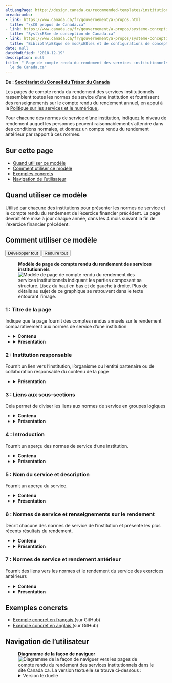 ```yaml
---
altLangPage: https://design.canada.ca/recommended-templates/institutional-service-performance-reporting-pages.html
breadcrumbs:
- link: https://www.canada.ca/fr/gouvernement/a-propos.html
  title: "\xC0 propos de Canada.ca"
- link: https://www.canada.ca/fr/gouvernement/a-propos/systeme-conception.html
  title: "Syst\xE8me de conception de Canada.ca"
- link: https://www.canada.ca/fr/gouvernement/a-propos/systeme-conception/bibliotheque-modeles.html
  title: "Biblioth\xE8que de mod\xE8les et de configurations de conception"
date: null
dateModified: '2018-12-19'
description: null
title: " Page de compte rendu du rendement des services institutionnels - Mod\xE8\
  le de Canada.ca"
---
```



<div>
 <p class="gc-byline">
  <strong>
   De :
   <a href="https://www.canada.ca/fr/secretariat-conseil-tresor.html">
    Secrétariat du Conseil du Trésor du Canada
   </a>
  </strong>
 </p>
 <p>
  Les pages de compte rendu du rendement des services institutionnels rassemblent toutes les normes de service d’une institution et fournissent des renseignements sur le compte rendu du rendement annuel, en appui à la
  <a href="https://www.tbs-sct.gc.ca/pol/doc-fra.aspx?id=32603">
   Politique sur les services et le numérique
  </a>
  .
 </p>
 <p>
  Pour chacune des normes de service d’une institution, indiquez le niveau de rendement auquel les personnes peuvent raisonnablement s’attendre dans des conditions normales, et donnez un compte rendu du rendement antérieur par rapport à ces normes.
 </p>
 <section>
  <h2>
   Sur cette page
  </h2>
  <ul>
   <li>
    <a href="#utilisation">
     Quand utiliser ce modèle
    </a>
   </li>
   <li>
    <a href="#specifications">
     Comment utiliser ce modèle
    </a>
   </li>
   <li>
    <a href="#exemples">
     Exemples concrets
    </a>
   </li>
   <li>
    <a href="#navigation">
     Navigation de l’utilisateur
    </a>
   </li>
  </ul>
 </section>
 <section>
  <h2 id="utilisation">
   Quand utiliser ce modèle
  </h2>
  <p>
   Utilisé par chacune des institutions pour présenter les normes de service et le compte rendu du rendement de l’exercice financier précédent. La page devrait être mise à jour chaque année, dans les 4 mois suivant la fin de l'exercice financier précédent.
  </p>
 </section>
 <section>
  <h2 id="specifications">
   Comment utiliser ce modèle
  </h2>
  <div class="btn-group mrgn-bttm-sm">
   <button class="btn btn-default wb-toggle" data-toggle='{"selector": "details", "parent": "#template-elements", "type": "on"}' type="button">
    Développer tout
   </button>
   <button class="btn btn-default wb-toggle" data-toggle='{"selector": "details", "parent": "#template-elements", "type": "off"}' type="button">
    Réduire tout
   </button>
  </div>
  <div class="row">
   <div class="col-lg-6 pull-right">
    <figure class="mrgn-bttm-lg">
     <figcaption class="text-center">
      <b>
       Modèle de page de compte rendu du rendement des services institutionnels
      </b>
     </figcaption>
     <img alt="Modèle de page de compte rendu du rendement des services institutionnels indiquant les parties composant sa structure. Lisez du haut en bas et de gauche à droite. Plus de détails au sujet de ce graphique se retrouvent dans le texte entourant l’image." class="full-width" src="../images/service-standards-page-fr.jpg"/>
    </figure>
   </div>
   <div class="col-lg-6 pull-left">
    <section id="template-elements">
     <section>
      <h3>
       1 : Titre de la page
      </h3>
      <p>
       Indique que la page fournit des comptes rendus annuels sur le rendement comparativement aux normes de service d’une institution
      </p>
      <ul class="list-unstyled">
       <li id="element1">
        <details class="mrgn-bttm-sm">
         <summary class="wb-toggle" data-toggle='{"print":"on"}'>
          <strong>
           Contenu
          </strong>
         </summary>
         <ul>
          <li>
           Le titre est le suivant : Compte rendu du rendement des services de [nom de l’institution] pour l’exercice financier de [année] à [année].
          </li>
         </ul>
        </details>
       </li>
       <li id="element2">
        <details class="mrgn-bttm-sm">
         <summary class="wb-toggle" data-toggle='{"print":"on"}'>
          <strong>
           Présentation
          </strong>
         </summary>
         <ul>
          <li>
           Cette composante doit être une balise H1 unique.
          </li>
          <li>
           Elle doit être le premier élément de la page.
          </li>
         </ul>
        </details>
       </li>
      </ul>
     </section>
     <section>
      <h3>
       2 : Institution responsable
      </h3>
      <p>
       Fournit un lien vers l’institution, l’organisme ou l’entité partenaire ou de collaboration responsable du contenu de la page
      </p>
      <ul class="list-unstyled">
       <li id="element4">
        <details class="mrgn-bttm-sm">
         <summary class="wb-toggle" data-toggle='{"print":"on"}'>
          <strong>
           Présentation
          </strong>
         </summary>
         <ul>
          <li>
           Utilisez la configuration
           <a href="../configurations-conception-communes/institution-responsable.html">
            Institution responsable
           </a>
           .
          </li>
         </ul>
        </details>
       </li>
      </ul>
     </section>
     <section>
      <h3>
       3 : Liens aux sous-sections
      </h3>
      <p>
       Cela permet de diviser les liens aux normes de service en groupes logiques
      </p>
      <ul class="list-unstyled">
       <li id="element5">
        <details class="mrgn-bttm-sm">
         <summary class="wb-toggle" data-toggle='{"print":"on"}'>
          <strong>
           Contenu
          </strong>
         </summary>
         <ul>
          <li>
           Cette composante est facultative; utilisez-la dans les cas où un grand nombre de normes de service est signalé.
          </li>
          <li>
           Regroupez les sous-sections de façon logique (par exemple, par canal de prestation de services, volume ou type de service)
          </li>
          <li>
           Le texte de chacun des liens doit correspondre exactement au texte de l’en-tête associé.
          </li>
         </ul>
        </details>
       </li>
       <li id="element6">
        <details class="mrgn-bttm-sm">
         <summary class="wb-toggle" data-toggle='{"print":"on"}'>
          <strong>
           Présentation
          </strong>
         </summary>
         <ul>
          <li>
           Se trouve sous l’institution responsable.
          </li>
          <li>
           Utilisez la conception
           <a href="../configurations-conception-communes/table-matiere-interieur.html">
            Table des matières à l’intérieur de la page
           </a>
           .
          </li>
         </ul>
        </details>
       </li>
      </ul>
     </section>
     <section>
      <h3>
       4 : Introduction
      </h3>
      <p>
       Fournit un aperçu des normes de service d’une institution.
      </p>
      <ul class="list-unstyled">
       <li id="element7">
        <details class="mrgn-bttm-sm">
         <summary class="wb-toggle" data-toggle='{"print":"on"}'>
          <strong>
           Contenu
          </strong>
         </summary>
         <ul>
          <li>
           Limitez le texte à un paragraphe ou deux.
          </li>
          <li>
           Le contenu doit être rédigé pour un niveau de scolarité secondaire (pointage de 100 et moins dans
           <a href="http://www.scolarius.com/">
            Scolarius
           </a>
           ).
          </li>
         </ul>
        </details>
       </li>
       <li id="element8">
        <details class="mrgn-bttm-sm">
         <summary class="wb-toggle" data-toggle='{"print":"on"}'>
          <strong>
           Présentation
          </strong>
         </summary>
         <ul>
          <li>
           Le paragraphe d’introduction du service doit se trouver sous le titre de la page et l’institution responsable.
          </li>
         </ul>
        </details>
       </li>
      </ul>
     </section>
     <section>
      <h3>
       5 : Nom du service et description
      </h3>
      <p>
       Fournit un aperçu du service.
      </p>
      <ul class="list-unstyled">
       <li id="element9">
        <details class="mrgn-bttm-sm">
         <summary class="wb-toggle" data-toggle='{"print":"on"}'>
          <strong>
           Contenu
          </strong>
         </summary>
         <ul>
          <li>
           Limitez le texte à un ou deux paragraphes.
          </li>
          <li>
           Le contenu doit être rédigé pour un niveau de scolarité secondaire (pointage de 100 et moins dans
           <a href="http://www.scolarius.com/">
            Scolarius
           </a>
           ).
          </li>
         </ul>
        </details>
       </li>
       <li id="element10">
        <details class="mrgn-bttm-sm">
         <summary class="wb-toggle" data-toggle='{"print":"on"}'>
          <strong>
           Présentation
          </strong>
         </summary>
         <ul>
          <li>
           L’aperçu de la sous-section apparaît au début de chaque sous-section de la page.
          </li>
         </ul>
        </details>
       </li>
      </ul>
     </section>
     <section>
      <h3>
       6 : Normes de service et renseignements sur le rendement
      </h3>
      <p>
       Décrit chacune des normes de service de l’institution et présente les plus récents résultats du rendement.
      </p>
      <ul class="list-unstyled">
       <li id="element11">
        <details class="mrgn-bttm-sm">
         <summary class="wb-toggle" data-toggle='{"print":"on"}'>
          <strong>
           Contenu
          </strong>
         </summary>
         <ul>
          <li>
           Cette composante comprend les normes de service et les renseignements sur le rendement conformément à la
           <a href="https://www.tbs-sct.gc.ca/pol/doc-fra.aspx?id=32603">
            Politique sur les services et le numérique
           </a>
           .
          </li>
          <li>
           Le contenu devrait être conforme à l'inventaire des services du ministère et aux autres rapports
          </li>
          <li>
           Le contenu doit être rédigé pour un niveau de scolarité secondaire (pointage de 100 et moins dans
           <a href="http://www.scolarius.com/">
            Scolarius
           </a>
           ).
          </li>
          <li>
           Pour chaque norme de service présentée, présentez la liste des normes, des cibles et du rendement comme suit :
           <ul>
            <li>
             [Service] : nom du service auquel s’applique la norme.
             <ul>
              <li>
               Description : brève description du service en langage clair
              </li>
              <li>
               Notre norme de service : énoncé concis de la norme.
              </li>
              <li>
               Notre cible de rendement : indique la cible quantifiable.
              </li>
              <li>
               Notre rendement en [exercice précédent] : indique le rendement quantifié.
              </li>
             </ul>
            </li>
           </ul>
          </li>
         </ul>
        </details>
       </li>
       <li id="element12">
        <details class="mrgn-bttm-sm">
         <summary class="wb-toggle" data-toggle='{"print":"on"}'>
          <strong>
           Présentation
          </strong>
         </summary>
         <ul>
          <li>
           Ne coupez pas les mots par un trait d’union à la fin d’une ligne; conservez plutôt une marge de droite inégale pour les paragraphes et autres blocs de texte.
          </li>
          <li>
           Servez-vous de puces pour présenter les listes de contenu.
          </li>
         </ul>
        </details>
       </li>
      </ul>
     </section>
     <section>
      <h3>
       7 : Normes de service et rendement antérieur
      </h3>
      <p>
       Fournit des liens vers les normes et le rendement du service des exercices antérieurs
      </p>
      <ul class="list-unstyled">
       <li id="element13">
        <details class="mrgn-bttm-sm">
         <summary class="wb-toggle" data-toggle='{"print":"on"}'>
          <strong>
           Contenu
          </strong>
         </summary>
         <ul>
          <li>
           Cette composante présente les résultats du rendement des exercices antérieurs (soit à l'aide de liens, soit directement sur la page).
          </li>
          <li>
           L’en-tête porte le nom : « Comptes rendus du rendement des services des années précédentes ».
          </li>
          <li>
           Le lien de chacune des pages de normes de service des années précédentes est formulé comme suit : « Compte rendu du rendement des services pour [Nom de l’institution] pour l’exercice [année]-[année] ».
          </li>
         </ul>
        </details>
       </li>
       <li id="element14">
        <details class="mrgn-bttm-sm">
         <summary class="wb-toggle" data-toggle='{"print":"on"}'>
          <strong>
           Présentation
          </strong>
         </summary>
         <ul>
          <li>
           Cette composante se trouve sous le contenu de la page principale.
          </li>
          <li>
           Les pages liées appliqueront la configuration de la page du modèle de compte rendu du rendement des services institutionnels, tout en assurant un lien vers la page du compte rendu du rendement des services institutionnels de l’exercice actuel.
          </li>
         </ul>
        </details>
       </li>
      </ul>
     </section>
    </section>
   </div>
  </div>
 </section>
 <section>
  <h2 id="exemples">
   Exemples concrets
  </h2>
  <ul>
   <li>
    <a href="http://wet-boew.github.io/themes-dist/GCWeb/institutional-service-performance-fr.html">
     Exemple concret en français
    </a>
    (sur GitHub)
   </li>
   <li>
    <a href="http://wet-boew.github.io/themes-dist/GCWeb/institutional-service-performance-en.html">
     Exemple concret en anglais
    </a>
    (sur GitHub)
   </li>
  </ul>
 </section>
 <section>
  <h2 id="navigation">
   Navigation de l’utilisateur
  </h2>
  <figure class="mrgn-bttm-lg">
   <figcaption class="text-center">
    <b>
     Diagramme de la façon de naviguer
    </b>
   </figcaption>
   <img alt="Diagramme de la façon de naviguer vers les pages de compte rendu du rendement des services institutionnels dans le site Canada.ca. La version textuelle se trouve ci-dessous :" class="img-responsive center-block" src="https://www.canada.ca/content/dam/tbs-sct/images/government-communications/canada-content-style-guide/institutional-service-performance-ia-fra.png"/>
   <details>
    <summary class="wb-toggle" data-toggle='{"print":"on"}'>
     Version textuelle
    </summary>
    <p>
     On peut accéder aux pages de compte rendu du rendement des services institutionnels à partir des profils institutionnels du site Canada.ca.
    </p>
   </details>
  </figure>
 </section>
</div>


